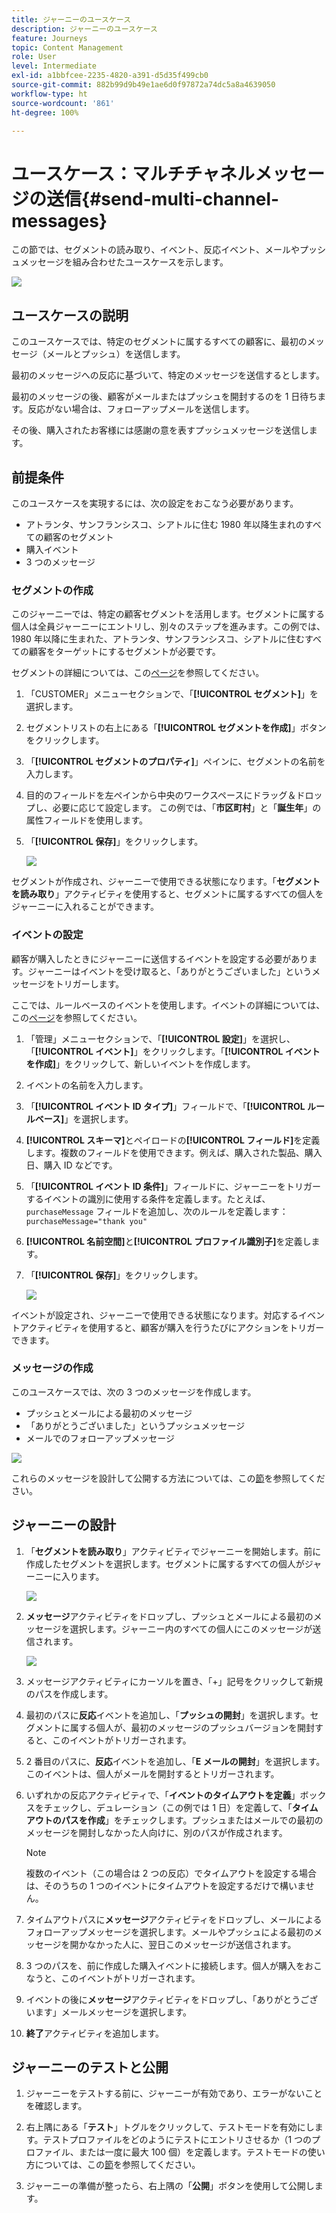 ```yaml
---
title: ジャーニーのユースケース
description: ジャーニーのユースケース
feature: Journeys
topic: Content Management
role: User
level: Intermediate
exl-id: a1bbfcee-2235-4820-a391-d5d35f499cb0
source-git-commit: 882b99d9b49e1ae6d0f97872a74dc5a8a4639050
workflow-type: ht
source-wordcount: '861'
ht-degree: 100%

---
```


# ユースケース：マルチチャネルメッセージの送信{#send-multi-channel-messages}

この節では、セグメントの読み取り、イベント、反応イベント、メールやプッシュメッセージを組み合わせたユースケースを示します。

![](assets/jo-uc1.png)

## ユースケースの説明

このユースケースでは、特定のセグメントに属するすべての顧客に、最初のメッセージ（メールとプッシュ）を送信します。

最初のメッセージへの反応に基づいて、特定のメッセージを送信するとします。

最初のメッセージの後、顧客がメールまたはプッシュを開封するのを 1 日待ちます。反応がない場合は、フォローアップメールを送信します。

その後、購入されたお客様には感謝の意を表すプッシュメッセージを送信します。

## 前提条件

このユースケースを実現するには、次の設定をおこなう必要があります。

* アトランタ、サンフランシスコ、シアトルに住む 1980 年以降生まれのすべての顧客のセグメント
* 購入イベント
* 3 つのメッセージ

### セグメントの作成

このジャーニーでは、特定の顧客セグメントを活用します。セグメントに属する個人は全員ジャーニーにエントリし、別々のステップを進みます。この例では、1980 年以降に生まれた、アトランタ、サンフランシスコ、シアトルに住むすべての顧客をターゲットにするセグメントが必要です。

セグメントの詳細については、この[ページ](../segment/about-segments.md)を参照してください。

1. 「CUSTOMER」メニューセクションで、「**[!UICONTROL セグメント]**」を選択します。

1. セグメントリストの右上にある「**[!UICONTROL セグメントを作成]**」ボタンをクリックします。

1. 「**[!UICONTROL セグメントのプロパティ]**」ペインに、セグメントの名前を入力します。


1. 目的のフィールドを左ペインから中央のワークスペースにドラッグ＆ドロップし、必要に応じて設定します。
この例では、「**市区町村**」と「**誕生年**」の属性フィールドを使用します。

1. 「**[!UICONTROL 保存]**」をクリックします。

   ![](assets/add-attributes.png)

セグメントが作成され、ジャーニーで使用できる状態になります。「**セグメントを読み取り**」アクティビティを使用すると、セグメントに属するすべての個人をジャーニーに入れることができます。

### イベントの設定

顧客が購入したときにジャーニーに送信するイベントを設定する必要があります。ジャーニーはイベントを受け取ると、「ありがとうございました」というメッセージをトリガーします。

ここでは、ルールベースのイベントを使用します。イベントの詳細については、この[ページ](../event/about-events.md)を参照してください。

1. 「管理」メニューセクションで、「**[!UICONTROL 設定]**」を選択し、「**[!UICONTROL イベント]**」をクリックします。「**[!UICONTROL イベントを作成]**」をクリックして、新しいイベントを作成します。

1. イベントの名前を入力します。

1. 「**[!UICONTROL イベント ID タイプ]**」フィールドで、「**[!UICONTROL ルールベース]**」を選択します。

1. **[!UICONTROL スキーマ]**&#x200B;とペイロードの&#x200B;**[!UICONTROL フィールド]**&#x200B;を定義します。複数のフィールドを使用できます。例えば、購入された製品、購入日、購入 ID などです。

1.  「**[!UICONTROL イベント ID 条件]**」フィールドに、ジャーニーをトリガーするイベントの識別に使用する条件を定義します。たとえば、`purchaseMessage` フィールドを追加し、次のルールを定義します：`purchaseMessage="thank you"`

1. **[!UICONTROL 名前空間]**&#x200B;と&#x200B;**[!UICONTROL プロファイル識別子]**&#x200B;を定義します。

1. 「**[!UICONTROL 保存]**」をクリックします。

   ![](assets/jo-uc2.png)

イベントが設定され、ジャーニーで使用できる状態になります。対応するイベントアクティビティを使用すると、顧客が購入を行うたびにアクションをトリガーできます。

### メッセージの作成

このユースケースでは、次の 3 つのメッセージを作成します。

* プッシュとメールによる最初のメッセージ
* 「ありがとうございました」というプッシュメッセージ
* メールでのフォローアップメッセージ

![](assets/jo-uc3.png)

これらのメッセージを設計して公開する方法については、この[節](../segment/about-segments.md)を参照してください。

## ジャーニーの設計

1. 「**セグメントを読み取り**」アクティビティでジャーニーを開始します。前に作成したセグメントを選択します。セグメントに属するすべての個人がジャーニーに入ります。

   ![](assets/jo-uc4.png)

1. **メッセージ**&#x200B;アクティビティをドロップし、プッシュとメールによる最初のメッセージを選択します。ジャーニー内のすべての個人にこのメッセージが送信されます。

   ![](assets/jo-uc5.png)

1. メッセージアクティビティにカーソルを置き、「+」記号をクリックして新規のパスを作成します。

1. 最初のパスに&#x200B;**反応**&#x200B;イベントを追加し、「**プッシュの開封**」を選択します。セグメントに属する個人が、最初のメッセージのプッシュバージョンを開封すると、このイベントがトリガーされます。

1. 2 番目のパスに、**反応**&#x200B;イベントを追加し、「**E メールの開封**」を選択します。このイベントは、個人がメールを開封するとトリガーされます。

1. いずれかの反応アクティビティで、「**イベントのタイムアウトを定義**」ボックスをチェックし、デュレーション（この例では 1 日）を定義して、「**タイムアウトのパスを作成**」をチェックします。プッシュまたはメールでの最初のメッセージを開封しなかった人向けに、別のパスが作成されます。

   >[!NOTE]
   >
   >複数のイベント（この場合は 2 つの反応）でタイムアウトを設定する場合は、そのうちの 1 つのイベントにタイムアウトを設定するだけで構いません。

1. タイムアウトパスに&#x200B;**メッセージ**&#x200B;アクティビティをドロップし、メールによるフォローアップメッセージを選択します。メールやプッシュによる最初のメッセージを開かなかった人に、翌日このメッセージが送信されます。

1. 3 つのパスを、前に作成した購入イベントに接続します。個人が購入をおこなうと、このイベントがトリガーされます。

1. イベントの後に&#x200B;**メッセージ**&#x200B;アクティビティをドロップし、「ありがとうございます」メールメッセージを選択します。

1. **終了**&#x200B;アクティビティを追加します。

## ジャーニーのテストと公開

1. ジャーニーをテストする前に、ジャーニーが有効であり、エラーがないことを確認します。

1. 右上隅にある「**テスト**」トグルをクリックして、テストモードを有効にします。テストプロファイルをどのようにテストにエントリさせるか（1 つのプロファイル、または一度に最大 100 個）を定義します。テストモードの使い方については、この[節](testing-the-journey.md)を参照してください。

1. ジャーニーの準備が整ったら、右上隅の「**公開**」ボタンを使用して公開します。
